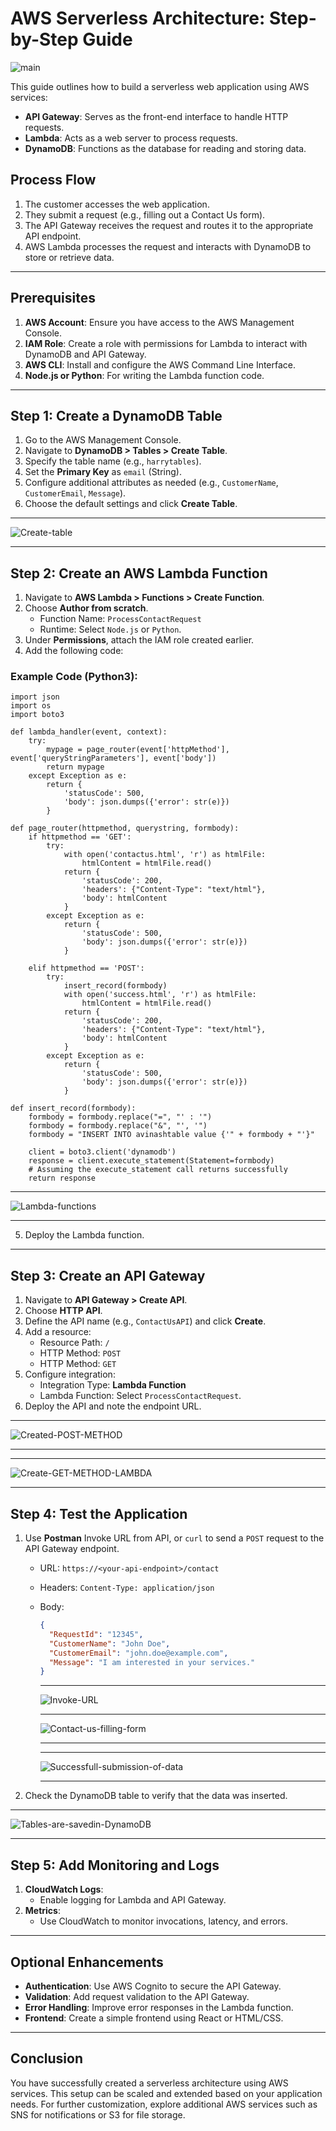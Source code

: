 # AWS Serverless Architecture: Step-by-Step Guide
![main](https://github.com/user-attachments/assets/e1fbc6e1-41fd-49fa-89d9-cbb4b580280a)


This guide outlines how to build a serverless web application using AWS services:

- **API Gateway**: Serves as the front-end interface to handle HTTP requests.
- **Lambda**: Acts as a web server to process requests.
- **DynamoDB**: Functions as the database for reading and storing data.

## Process Flow
1. The customer accesses the web application.
2. They submit a request (e.g., filling out a Contact Us form).
3. The API Gateway receives the request and routes it to the appropriate API endpoint.
4. AWS Lambda processes the request and interacts with DynamoDB to store or retrieve data.

---

## Prerequisites

1. **AWS Account**: Ensure you have access to the AWS Management Console.
2. **IAM Role**: Create a role with permissions for Lambda to interact with DynamoDB and API Gateway.
3. **AWS CLI**: Install and configure the AWS Command Line Interface.
4. **Node.js or Python**: For writing the Lambda function code.

---

## Step 1: Create a DynamoDB Table

1. Go to the AWS Management Console.
2. Navigate to **DynamoDB > Tables > Create Table**.
3. Specify the table name (e.g., `harrytables`).
4. Set the **Primary Key** as `email` (String).
5. Configure additional attributes as needed (e.g., `CustomerName`, `CustomerEmail`, `Message`).
6. Choose the default settings and click **Create Table**.
---
![Create-table](https://github.com/user-attachments/assets/22226216-73d2-4c0f-aa1e-1991812c7521)

---

## Step 2: Create an AWS Lambda Function

1. Navigate to **AWS Lambda > Functions > Create Function**.
2. Choose **Author from scratch**.
   - Function Name: `ProcessContactRequest`
   - Runtime: Select `Node.js` or `Python`.
3. Under **Permissions**, attach the IAM role created earlier.
4. Add the following code:

### Example Code (Python3):
```python3
import json
import os
import boto3

def lambda_handler(event, context):
    try:
        mypage = page_router(event['httpMethod'], event['queryStringParameters'], event['body'])
        return mypage
    except Exception as e:
        return {
            'statusCode': 500,
            'body': json.dumps({'error': str(e)})
        }

def page_router(httpmethod, querystring, formbody):
    if httpmethod == 'GET':
        try:
            with open('contactus.html', 'r') as htmlFile:
                htmlContent = htmlFile.read()
            return {
                'statusCode': 200,
                'headers': {"Content-Type": "text/html"},
                'body': htmlContent
            }
        except Exception as e:
            return {
                'statusCode': 500,
                'body': json.dumps({'error': str(e)})
            }

    elif httpmethod == 'POST':
        try:
            insert_record(formbody)
            with open('success.html', 'r') as htmlFile:
                htmlContent = htmlFile.read()
            return {
                'statusCode': 200,
                'headers': {"Content-Type": "text/html"},
                'body': htmlContent
            }
        except Exception as e:
            return {
                'statusCode': 500,
                'body': json.dumps({'error': str(e)})
            }

def insert_record(formbody):
    formbody = formbody.replace("=", "' : '")
    formbody = formbody.replace("&", "', '")
    formbody = "INSERT INTO avinashtable value {'" + formbody + "'}"

    client = boto3.client('dynamodb')
    response = client.execute_statement(Statement=formbody)
    # Assuming the execute_statement call returns successfully
    return response
```
---
![Lambda-functions](https://github.com/user-attachments/assets/272a3377-0519-4ea8-bb3b-d1fcbdadaf49)

---

5. Deploy the Lambda function.

---

## Step 3: Create an API Gateway

1. Navigate to **API Gateway > Create API**.
2. Choose **HTTP API**.
3. Define the API name (e.g., `ContactUsAPI`) and click **Create**.
4. Add a resource:
   - Resource Path: `/`
   - HTTP Method: `POST`
   - HTTP Method: `GET`
5. Configure integration:
   - Integration Type: **Lambda Function**
   - Lambda Function: Select `ProcessContactRequest`.
6. Deploy the API and note the endpoint URL.
---
![Created-POST-METHOD](https://github.com/user-attachments/assets/62580c7d-53c0-468d-ab61-eb1a8222969e)

---
---
![Create-GET-METHOD-LAMBDA](https://github.com/user-attachments/assets/d3112ade-0a61-41b8-a5d3-f10bd94a457e)

---

## Step 4: Test the Application

1. Use **Postman** Invoke URL from API, or `curl` to send a `POST` request to the API Gateway endpoint.
   - URL: `https://<your-api-endpoint>/contact`
   - Headers: `Content-Type: application/json`
   - Body:
     ```json
     {
       "RequestId": "12345",
       "CustomerName": "John Doe",
       "CustomerEmail": "john.doe@example.com",
       "Message": "I am interested in your services."
     }
     ```
     ---
     ![Invoke-URL](https://github.com/user-attachments/assets/08dbdbf5-6560-471a-945d-0627d03e79f3)

     ---
     ![Contact-us-filling-form](https://github.com/user-attachments/assets/5002cab9-1d92-4af8-b77c-3615f66ed361)

     ---
     ---
     ![Successfull-submission-of-data](https://github.com/user-attachments/assets/d918e795-fb42-4c51-8f96-40ed191ff775)

     ---

2. Check the DynamoDB table to verify that the data was inserted.
---
![Tables-are-savedin-DynamoDB](https://github.com/user-attachments/assets/a03b775a-6750-4e94-a222-6183f0c2dcd0)

---

## Step 5: Add Monitoring and Logs

1. **CloudWatch Logs**:
   - Enable logging for Lambda and API Gateway.
2. **Metrics**:
   - Use CloudWatch to monitor invocations, latency, and errors.

---

## Optional Enhancements

- **Authentication**: Use AWS Cognito to secure the API Gateway.
- **Validation**: Add request validation to the API Gateway.
- **Error Handling**: Improve error responses in the Lambda function.
- **Frontend**: Create a simple frontend using React or HTML/CSS.

---

## Conclusion

You have successfully created a serverless architecture using AWS services. This setup can be scaled and extended based on your application needs. For further customization, explore additional AWS services such as SNS for notifications or S3 for file storage.
